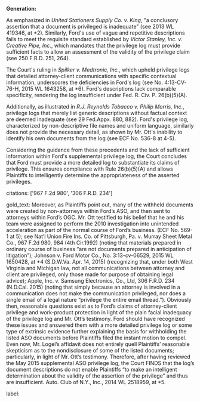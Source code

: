 **Generation:**

As emphasized in *United Stationers Supply Co. v. King*, "a conclusory assertion that a document is privileged is inadequate" (see 2013 WL 419346, at *2). Similarly, Ford's use of vague and repetitive descriptions fails to meet the requisite standard established by *Victor Stanley, Inc. v. Creative Pipe, Inc.*, which mandates that the privilege log must provide sufficient facts to allow an assessment of the validity of the privilege claim (see 250 F.R.D. 251, 264).

The Court's ruling in *Spilker v. Medtronic, Inc.*, which upheld privilege logs that detailed attorney-client communications with specific contextual information, underscores the deficiencies in Ford's log (see No. 4:13-CV-76-H, 2015 WL 1643258, at *6). Ford's descriptions lack comparable specificity, rendering the log insufficient under Fed. R. Civ. P. 26(b)(5)(A).

Additionally, as illustrated in *R.J. Reynolds Tobacco v. Philip Morris, Inc.*, privilege logs that merely list generic descriptions without factual context are deemed inadequate (see 29 Fed.Appx. 880, 882). Ford's privilege log, characterized by non-descriptive file names and uniform language, similarly does not provide the necessary detail, as shown by Mr. Ott's inability to identify his own documents from the log (see ECF No. 536-8 at 4-5).

Considering the guidance from these precedents and the lack of sufficient information within Ford's supplemental privilege log, the Court concludes that Ford must provide a more detailed log to substantiate its claims of privilege. This ensures compliance with Rule 26(b)(5)(A) and allows Plaintiffs to intelligently determine the appropriateness of the asserted privileges.

citations: ['967 F.2d 980', '306 F.R.D. 234']

gold_text: Moreover, as Plaintiffs point out, many of the withheld documents were created by non-attorneys within Ford’s ASO, and then sent to attorneys within Ford’s OGC. Mr. Ott testified to his belief that he and his team were assigned to perform the 2010 investigation into unintended acceleration as part of the normal course of Ford’s business. (ECF No. 569-1 at 5); see Nat’l Union Fire Ins. Co. of Pittsburgh, Pa. v. Murray Sheet Metal Co., 967 F.2d 980, 984 (4th Cir.1992) (noting that materials prepared in ordinary course of business “are not documents prepared in anticipation of litigation”); Johnson v. Ford Motor Co., No. 3:13-cv-06529, 2015 WL 1650428, at *4 (S.D.W.Va. Apr. 14, 2015) (recognizing that, under both West Virginia and Michigan law, not all communications between attorney and client are privileged, only those made for purpose of obtaining legal advice); Apple, Inc. v. Samsung Electronics, Co., Ltd, 306 F.R.D. 234 (N.D.Cal. 2015) (noting that simply because an attorney is involved in a communication does not make the communication privileged, nor does a single email of a legal nature “privilege the entire email thread.”). Obviously then, reasonable questions exist as to Ford’s claims of attorney-client privilege and work-product protection in light of the plain facial inadequacy of the privilege log and Mr. Ott’s testimony. Ford should have recognized these issues and answered them with a more detailed privilege log or some type of extrinsic evidence further explaining the basis for withholding the listed ASO documents before Plaintiffs filed the instant motion to compel. Even now, Mr. Logel’s affidavit does not entirely quell Plaintiffs’ reasonable skepticism as to the nondisclosure of some of the listed documents; particularly, in light of Mr. Ott’s testimony. Therefore, after having reviewed the May 2015 supplemental ASO privilege log, the Court FINDS that the log’s document descriptions do not enable Plaintiffs “to make an intelligent determination about the validity of the assertion of the privilege” and thus are insufficient. Auto. Club of N.Y., Inc., 2014 WL 2518959, at *5.

label: 